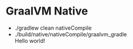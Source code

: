 # GraalVM Native

* ./gradlew clean nativeCompile
* ./build/native/nativeCompile/graalvm_gradle
<br>Hello world!

